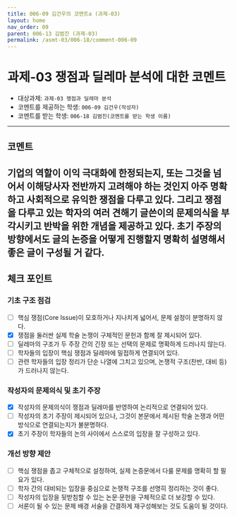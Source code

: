 ```yaml
---
title: 006-09 김건우의 코멘트a (과제-03) 
layout: home
nav_order: 09
parent: 006-13 김범진 (과제-03)
permalink: /asmt-03/006-18/comment-006-09
---
```


# 과제-03 쟁점과 딜레마 분석에 대한 코멘트

- 대상과제: `과제-03 쟁점과 딜레마 분석`
- 코멘트를 제공하는 학생: `006-09 김건우(작성자)` 
- 코멘트를 받는 학생: `006-18 김범진(코멘트를 받는 학생 이름)` 

---

## 코멘트
기업의 역할이 이익 극대화에 한정되는지, 또는 그것을 넘어서 이해당사자 전반까지 고려해야 하는 것인지 아주 명확하고 사회적으로 유익한 쟁점을 다루고 있다. 그리고 쟁점을 다루고 있는 학자의 여러 견해기 글쓴이의 문제의식을 부각시키고 반박을 위한 개념을 제공하고 있다. 초기 주장의 방향에서도 글의 논증을 어떻게 진행할지 명확히 설명해서 좋은 글이 구성될 거 같다.
---

## 체크 포인트

### **기초 구조 점검**
- [ ] 핵심 쟁점(Core Issue)이 모호하거나 지나치게 넓어서, 문제 설정이 분명하지 않다.
- [x] 쟁점을 둘러싼 실제 학술 논쟁이 구체적인 문헌과 함께 잘 제시되어 있다.
- [ ] 딜레마의 구조가 두 주장 간의 긴장 또는 선택의 문제로 명확하게 드러나지 않는다.
- [ ] 학자들의 입장이 핵심 쟁점과 딜레마에 밀접하게 연결되어 있다.
- [ ] 관련 학자들의 입장 정리가 단순 나열에 그치고 있으며, 논쟁적 구조(찬반, 대비 등)가 드러나지 않는다.

### **작성자의 문제의식 및 초기 주장**
- [x] 작성자의 문제의식이 쟁점과 딜레마를 반영하여 논리적으로 연결되어 있다.
- [ ] 작성자의 초기 주장이 제시되어 있으나, 그것이 본문에서 제시된 학술 논쟁과 어떤 방식으로 연결되는지가 불분명하다.
- [x] 초기 주장이 학자들의 논의 사이에서 스스로의 입장을 잘 구성하고 있다.

### **개선 방향 제안**
- [ ] 핵심 쟁점을 좁고 구체적으로 설정하여, 실제 논증문에서 다룰 문제를 명확히 할 필요가 있다.
- [ ] 학자 간의 대비되는 입장을 중심으로 논쟁적 구조를 선명히 정리하는 것이 좋다.
- [ ] 작성자의 입장을 뒷받침할 수 있는 논문·문헌을 구체적으로 더 보강할 수 있다.
- [ ] 서론이 될 수 있는 문제 배경 서술을 간결하게 재구성해보는 것도 도움이 될 것이다.
